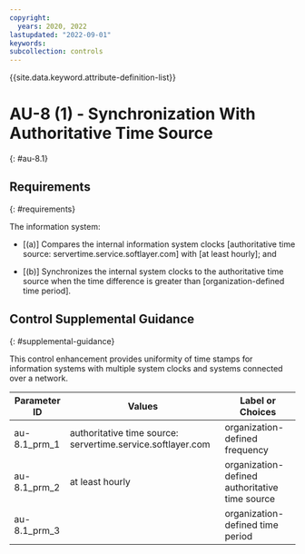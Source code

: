 ```yaml
---
copyright:
  years: 2020, 2022
lastupdated: "2022-09-01"
keywords: 
subcollection: controls
---
```



{{site.data.keyword.attribute-definition-list}}


# AU-8 (1) - Synchronization With Authoritative Time Source
{: #au-8.1}

## Requirements
{: #requirements}

The information system:

- \[(a)\] Compares the internal information system clocks [authoritative time source: servertime.service.softlayer.com] with [at least hourly]; and

- \[(b)\] Synchronizes the internal system clocks to the authoritative time source when the time difference is greater than [organization-defined time period].

## Control Supplemental Guidance
{: #supplemental-guidance}

This control enhancement provides uniformity of time stamps for information systems with multiple system clocks and systems connected over a network.

| Parameter ID | Values | Label or Choices |
|---|---|---|
| au-8.1_prm_1 | authoritative time source: servertime.service.softlayer.com | organization-defined frequency |
| au-8.1_prm_2 | at least hourly | organization-defined authoritative time source |
| au-8.1_prm_3 |  | organization-defined time period |